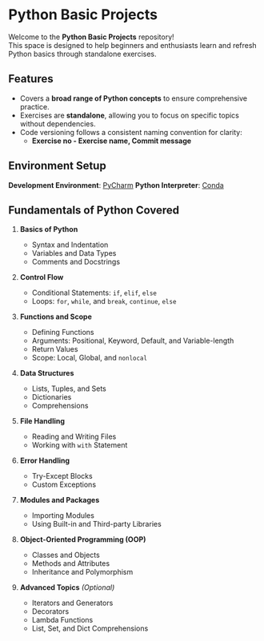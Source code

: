 # Python Basic Projects

Welcome to the **Python Basic Projects** repository!  
This space is designed to help beginners and enthusiasts learn and refresh Python basics through standalone exercises.  

## Features
- Covers a **broad range of Python concepts** to ensure comprehensive practice.
- Exercises are **standalone**, allowing you to focus on specific topics without dependencies.
- Code versioning follows a consistent naming convention for clarity:
   - **Exercise no - Exercise name, Commit message**
 
## Environment Setup
**Development Environment**: [PyCharm](https://www.jetbrains.com/pycharm/)
**Python Interpreter**: [Conda](https://docs.conda.io/)  


## Fundamentals of Python Covered
1. **Basics of Python**  
   - Syntax and Indentation  
   - Variables and Data Types  
   - Comments and Docstrings  

2. **Control Flow**  
   - Conditional Statements: `if`, `elif`, `else`  
   - Loops: `for`, `while`, and `break`, `continue`, `else`  

3. **Functions and Scope**  
   - Defining Functions  
   - Arguments: Positional, Keyword, Default, and Variable-length  
   - Return Values  
   - Scope: Local, Global, and `nonlocal`  

4. **Data Structures**  
   - Lists, Tuples, and Sets  
   - Dictionaries  
   - Comprehensions  

5. **File Handling**  
   - Reading and Writing Files  
   - Working with `with` Statement  

6. **Error Handling**  
   - Try-Except Blocks  
   - Custom Exceptions  

7. **Modules and Packages**  
   - Importing Modules  
   - Using Built-in and Third-party Libraries  

8. **Object-Oriented Programming (OOP)**  
   - Classes and Objects  
   - Methods and Attributes  
   - Inheritance and Polymorphism  

9. **Advanced Topics** *(Optional)*  
   - Iterators and Generators  
   - Decorators  
   - Lambda Functions  
   - List, Set, and Dict Comprehensions  

